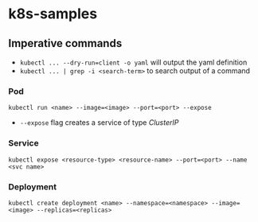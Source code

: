 # k8s-samples

## Imperative commands
- `kubectl ... --dry-run=client -o yaml` will output the yaml definition
- `kubectl ... | grep -i <search-term>` to search output of a command

### Pod
`kubectl run <name> --image=<image> --port=<port> --expose`
- `--expose` flag creates a service of type *ClusterIP*

### Service
`kubectl expose <resource-type> <resource-name> --port=<port> --name <svc name>`

### Deployment
`kubectl create deployment <name> --namespace=<namespace> --image=<image> --replicas=<replicas>`
